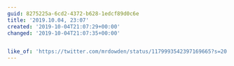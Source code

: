 ```yaml
---
guid: 8275225a-6cd2-4372-b628-1edcf89d0c6e
title: '2019.10.04, 23:07'
created: '2019-10-04T21:07:29+00:00'
changed: '2019-10-04T21:07:35+00:00'


like_of: 'https://twitter.com/mrdowden/status/1179993542397169665?s=20'
---
```


